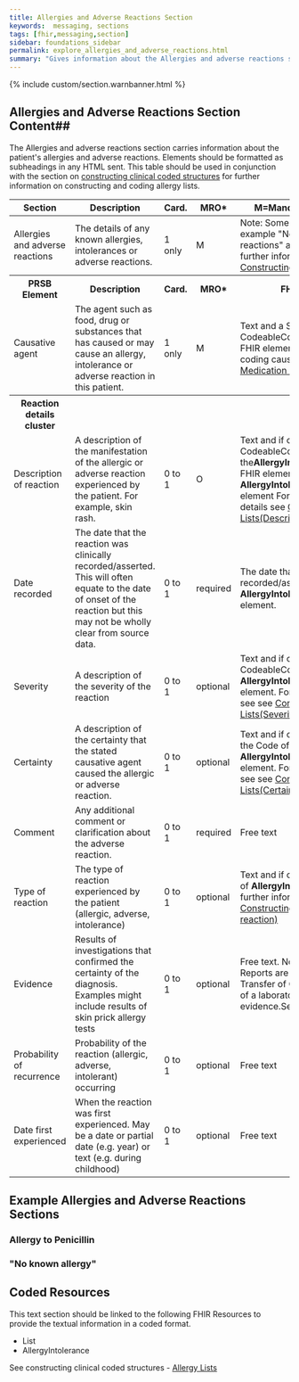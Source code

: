 ```yaml
---
title: Allergies and Adverse Reactions Section
keywords:  messaging, sections
tags: [fhir,messaging,section]
sidebar: foundations_sidebar
permalink: explore_allergies_and_adverse_reactions.html
summary: "Gives information about the Allergies and adverse reactions section"
---
```


{% include custom/section.warnbanner.html %}

## Allergies and Adverse Reactions Section Content##
The Allergies and adverse reactions section carries information about the patient's allergies and adverse reactions. Elements should be formatted as subheadings in any HTML sent.
This table should be used in conjunction with the section on [constructing clinical coded structures](build_allergy_lists.html) for further information on constructing and coding allergy lists. 

<table style="width:100%;max-width: 100%;">
	<thead>
		<tr>
			<th width="15%">Section</th>
			<th width="35%">Description</th>
			<th width="5%">Card.</th>
			<th width="5%">MRO*</th>
			<th width="40%">M=Mandatory R=Required O=Optional</th>
		</tr>
	</thead>
	<tbody>
		<tr>
			<td>Allergies and adverse reactions</td>
			<td>The details of any known allergies, intolerances or adverse reactions.</td>
			<td>1 only</td>
			<td>M</td>
			<td>Note: Some information may be text only for example "No known drug allergies or adverse reactions" and "Information not available" for further information see the section on <a href="build_allergy_lists.html">Constructing Medication Lists.</a>. </td>
		</tr>
		<tr>
			<th>PRSB Element</th>
			<th>Description</th>
			<th>Card.</th>
			<th>MRO*</th>
			<th>FHIR Target and Guidance</th>		
		</tr>
		<tr>
			<td>Causative agent</td>
			<td>The agent such as food, drug or substances that has caused or may cause an allergy, intolerance or adverse reaction in this patient.</td>
			<td>1 only</td>
			<td>M</td>
			<td>Text and a SNOMED CT concept carried in the CodeableConcept of <b>AllergyIntolerance.code</b> FHIR element. For further information on coding causative agent see <a href="build_allergy_lists.html#causative-agents">Constructing Medication Lists(Causative agents).</a></td>
		</tr>
		<tr>
			<th>Reaction details cluster</th>
			<th>&nbsp;</th>
			<th>&nbsp;</th>
			<th>&nbsp;</th>
			<th>&nbsp;</th>
		</tr>
		<tr>
			<td>Description of reaction</td>
			<td>A description of the manifestation of the allergic or adverse reaction experienced by the patient. For example, skin rash.</td>
			<td>0 to 1</td>
			<td>O</td>
			<td>Text and if coding is available carried in the CodeableConcept of the<b>AllergyIntolerance.reaction.manifestation</b> FHIR element if no coding available use <b>AllergyIntolerance.reaction.description</b> FHIR element For futher imformation on reation details see <a href="build_allergy_lists.html#reaction-details">Constructing Medication Lists(Description of reaction).</a></td>
		</tr>
		<tr>
			<td>Date recorded</td>
			<td>The date that the reaction was clinically recorded/asserted. This will often equate to the date of onset of the reaction but this may not be wholly clear from source data.</td>
			<td>0 to 1</td>
			<td>required</td>
			<td>The date that the reaction was clinically recorded/asserted. Text and carried in <b>AllergyIntolerance.assertedDate</b> FHIR element.</td>
		</tr>
		<tr>
			<td>Severity</td>
			<td>A description of the severity of the reaction</td>
			<td>0 to 1</td>
			<td>optional</td>
			<td>Text and if coding is available carried in the CodeableConcept of the <b>AllergyIntolerance.reaction.severity</b> FHIR element. For further information on severity see see <a href="build_allergy_lists.html#severity">Constructing Medication Lists(Severity)</a>.</td>
		</tr>
		<tr>
			<td>Certainty</td>
			<td>A description of the certainty that the stated causative agent caused the allergic or adverse reaction.</td>
			<td>0 to 1</td>
			<td>optional</td>
			<td>Text and if coding is used available carried in the Code of <b>AllergyIntolerance.verificationStatus</b> FHIR element. For further information on certainty see see <a href="build_allergy_lists.html#certainty">Constructing Medication Lists(Certainty)</a>.</td>
		</tr>
		<tr>
			<td>Comment</td>
			<td>Any additional comment or clarification about the adverse reaction.</td>
			<td>0 to 1</td>
			<td>required</td>
			<td>Free text</td>
		</tr>
		<tr>
			<td>Type of reaction</td>
			<td>The type of reaction experienced by the patient (allergic, adverse, intolerance)</td>
			<td>0 to 1</td>
			<td>optional</td>
			<td>Text and if coding is available carried in Code of <b>AllergyIntolerance.type</b> FHIR element. For further information on certainty see see <a href="build_allergy_lists.html#type-of-reaction">Constructing Medication Lists(Type of reaction)</a></td>
		</tr>
		<tr>
			<td>Evidence</td>
			<td>Results of investigations that confirmed the certainty of the diagnosis. Examples might include results of skin prick allergy tests</td>
			<td>0 to 1</td>
			<td>optional</td>
			<td>Free text. Note: structured FHIR Diagnosistic Reports are not currently supported in Transfer of Care. An attachment such as a pdf of a laboratory report may be included as evidence.See section on <href="build_attachments.html">Use of attachments</a></td>
		</tr>
		<tr>
			<td>Probability of recurrence</td>
			<td>Probability of the reaction (allergic, adverse, intolerant) occurring</td>
			<td>0 to 1</td>
			<td>optional</td>
			<td>Free text</td>
		</tr>
		<tr>
			<td>Date first experienced</td>
			<td>When the reaction was first experienced. May be a date or partial date (e.g. year) or text (e.g. during childhood)</td>
			<td>0 to 1</td>
			<td>optional</td>
			<td>Free text</td>
		</tr>
	</tbody>
</table>




##  Example Allergies and Adverse Reactions Sections ##

### Allergy to Penicillin ###

<script src="https://gist.github.com/IOPS-DEV/c02f9626ad71d2230cd51ded6d031bb2.js"></script>

### "No known allergy" ###

<script src="https://gist.github.com/IOPS-DEV/3f77d2ebcfcdf305a640484fb445cc1a.js"></script>

## Coded Resources ##

This text section should be linked to the following FHIR Resources to provide the textual information in a coded format.

- List
- AllergyIntolerance
 
See constructing clinical coded structures - [Allergy Lists](build_allergy_lists.html)











